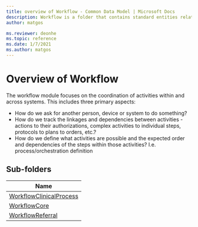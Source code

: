 ```yaml
---
title: overview of Workflow - Common Data Model | Microsoft Docs
description: Workflow is a folder that contains standard entities related to the Common Data Model.
author: matgos

ms.reviewer: deonhe
ms.topic: reference
ms.date: 1/7/2021
ms.author: matgos
---
```


# Overview of Workflow
The workflow module focuses on the coordination of activities within and across systems. This includes three primary aspects:

- How do we ask for another person, device or system to do something?
- How do we track the linkages and dependencies between activities - actions to their authorizations, complex activities to individual steps, protocols to plans to orders, etc.?
- How do we define what activities are possible and the expected order and dependencies of the steps within those activities? I.e. process/orchestration definition

## Sub-folders

|Name|
|---|
|[WorkflowClinicalProcess](WorkflowClinicalProcess/overview.md)|
|[WorkflowCore](WorkflowCore/overview.md)|
|[WorkflowReferral](WorkflowReferral/overview.md)|



